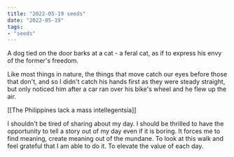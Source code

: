 ```yaml
---
title: "2022-05-19 seeds"
date: "2022-05-19"
tags:
- "seeds"
---
```

A dog tied on the door barks at a cat - a feral cat, as if to express his envy of the former's freedom.

Like most things in nature, the things that move catch our eyes before those that don't, and so I didn't catch his hands first as they were steady straight, but only noticed him after a car ran over his bike's wheel and he flew up the air.

[[The Philippines lack a mass intellegentsia]]

I shouldn't be tired of sharing about my day. I should be thrilled to have the opportunity to tell a story out of my day even if it is boring. It forces me to find meaning, create meaning out of the mundane. To look at this walk and feel grateful that I am able to do it. To elevate the value of each day.
